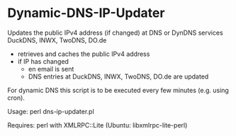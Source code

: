 # Dynamic-DNS-IP-Updater
Updates the public IPv4 address (if changed) at DNS or DynDNS services DuckDNS, INWX, TwoDNS, DO.de

- retrieves and caches the public IPv4 address 
- if IP has changed
  - en email is sent
  - DNS entries at DuckDNS, INWX, TwoDNS, DO.de are updated

For dynamic DNS this script is to be executed every few minutes (e.g. using cron).

Usage: perl dns-ip-updater.pl

Requires: perl with XMLRPC::Lite (Ubuntu: libxmlrpc-lite-perl)
